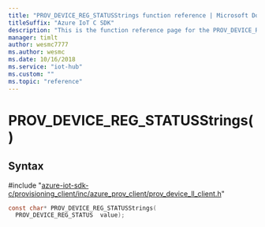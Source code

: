 ```yaml
---                             
title: "PROV_DEVICE_REG_STATUSStrings function reference | Microsoft Docs" 
titleSuffix: "Azure IoT C SDK"            
description: "This is the function reference page for the PROV_DEVICE_REG_STATUSStrings() function in the Azure IoT C SDK. This SDK is used with Azure IoT Hub and Azure IoT Hub Device Provisioning Service"            
manager: timlt                 
author: wesmc7777              
ms.author: wesmc               
ms.date: 10/16/2018                    
ms.service: "iot-hub"             
ms.custom: ""                
ms.topic: "reference"        
---                            
```


# PROV_DEVICE_REG_STATUSStrings()

## Syntax

\#include "[azure-iot-sdk-c/provisioning_client/inc/azure_prov_client/prov_device_ll_client.h](../prov-device-ll-client-h.md)"  
```C
const char* PROV_DEVICE_REG_STATUSStrings(
  PROV_DEVICE_REG_STATUS  value);
```

